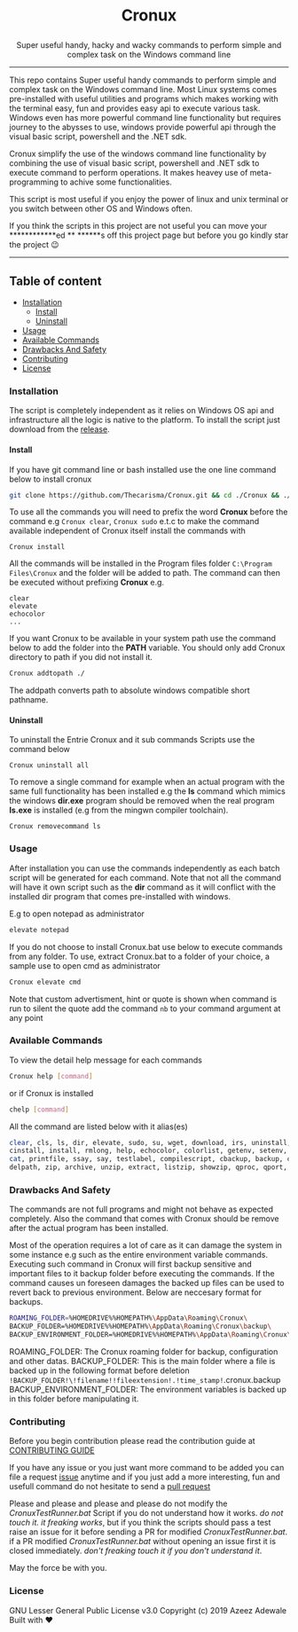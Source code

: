 # <p style="text-align: center;" align="center">Cronux</p>

<p style="text-align: center;" align="center">Super useful handy, hacky and wacky commands to perform simple and complex task on the Windows command line</p>

___

This repo contains Super useful handy commands to perform simple and complex task on the Windows command line. Most Linux systems comes 
pre-installed with useful utilities and programs which makes working with the terminal easy, fun and provides easy api to execute 
various task. Windows even has more powerful command line functionality but requires journey to the abysses to use, windows 
provide powerful api through the visual basic script, powershell and the .NET sdk. 

Cronux simplify the use of the windows command line functionality by combining the use of visual basic script, powershell and .NET sdk 
to execute command to perform operations. It makes heavey use of meta-programming to achive some functionalities.

This script is most useful if you enjoy the power of linux and unix terminal or you switch between other OS and Windows often.

If you think the scripts in this project are not useful you can move your ************ed ** ******s off this project page but before 
you go kindly star the project :wink:

___

## Table of content
- [Installation](#installation)
	- [Install](#install)
	- [Uninstall](#uninstall)
- [Usage](#usage)
- [Available Commands](#available-commands)
- [Drawbacks And Safety](#drawbacks-and-safety)
- [Contributing](#contributing)
- [License](#license)

### Installation

The script is completely independent as it relies on Windows OS api and infrastructure all the logic is native to the platform. 
To install the script just download from the [release](https://github.com/Thecarisma/Cronux/releases). 

#### Install

If you have git command line or bash installed use the one line command below to install cronux 

```bash
git clone https://github.com/Thecarisma/Cronux.git && cd ./Cronux && ./Cronux.bat install prod
```

To use all the commands you will need to prefix the word **Cronux** before the command e.g `Cronux clear`, `Cronux sudo` e.t.c to make the 
command available independent of Cronux itself install the commands with

```
Cronux install
```

All the commands will be installed in the Program files folder `C:\Program Files\Cronux` and the folder will be added to path. The command 
can then be executed without prefixing **Cronux** e.g.

```
clear
elevate 
echocolor
...
```

If you want Cronux to be available in your system path use the command below to add the folder into the **PATH** variable.
You should only add Cronux directory to path if you did not install it. 

```bash
Cronux addtopath ./
```

The addpath converts path to absolute windows compatible short pathname.

#### Uninstall

To uninstall the Entrie Cronux and it sub commands Scripts use the command below

```
Cronux uninstall all
```

To remove a single command for example when an actual program with the same full functionality 
has been installed e.g the **ls** command which mimics  the windows **dir.exe** program
should be removed when the real program **ls.exe** is installed (e.g from the mingwn compiler toolchain). 

```
Cronux removecommand ls
```

### Usage

After installation you can use the commands independently as each batch script 
will be generated for each command. Note that not all the command will have it 
own script such as the **dir** command as it will conflict with the installed dir program 
that comes pre-installed with windows.

E.g to open notepad as administrator

```bash
elevate notepad
```

If you do not choose to install Cronux.bat use below to execute commands from any folder. 
To use, extract Cronux.bat to a folder of your choice, a sample use to open cmd as administrator

```bash
Cronux elevate cmd
```

Note that custom advertisment, hint or quote is shown when command is run to silent the quote add the 
command `nb` to your command argument at any point

### Available Commands

To view the detail help message for each commands 

```bash
Cronux help [command]
```

or if Cronux is installed

```bash
chelp [command]
```

All the command are listed below with it alias(es)

```bash
clear, cls, ls, dir, elevate, sudo, su, wget, download, irs, uninstall, remove, removecommand, 
cinstall, install, rmlong, help, echocolor, colorlist, getenv, setenv, delenv, delenv, close, 
cat, printfile, ssay, say, testlabel, compilescript, cbackup, backup, chelp, addpath, setenvf, 
delpath, zip, archive, unzip, extract, listzip, showzip, qproc, qport, qid, p, $, 

```

### Drawbacks And Safety

The commands are not full programs and might not behave as expected completely. Also the command that comes with Cronux 
should be remove after the actual program has been installed.

Most of the operation requires a lot of care as it can damage the system in some instance e.g such as the entire 
environment variable commands. Executing such command in Cronux will first backup sensitive and important files to it 
backup folder before executing the commands. If the command causes un foreseen damages the backed up files can be used to 
revert back to previous environment. Below are neccesary format for backups.

```bash
ROAMING_FOLDER=%HOMEDRIVE%%HOMEPATH%\AppData\Roaming\Cronux\
BACKUP_FOLDER=%HOMEDRIVE%%HOMEPATH%\AppData\Roaming\Cronux\backup\
BACKUP_ENVIRONMENT_FOLDER=%HOMEDRIVE%%HOMEPATH%\AppData\Roaming\Cronux\environment\
```
ROAMING_FOLDER: The Cronux roaming folder for backup, configuration and other datas.
BACKUP_FOLDER: This is the main folder where a file is backed up in the following format before deletion `!BACKUP_FOLDER!\!filename!!fileextension!.!time_stamp!`.cronux.backup
BACKUP_ENVIRONMENT_FOLDER: The environment variables is backed up in this folder before manipulating it.

### Contributing

Before you begin contribution please read the contribution guide at [CONTRIBUTING GUIDE](./CONTRIBUTING.MD)

If you have any issue or you just want more command to be added you can file a request [issue](https://github.com/Thecarisma/Cronux/issues/new) 
anytime and if you just add a more interesting, fun and usefull command do not hesitate to send a 
[pull request](https://github.com/Thecarisma/Cronux/compare) 

Please and please and please and please do not modify the *CronuxTestRunner.bat* Script if you do not understand how 
it works. *do not touch it. it freaking works*, but if you think the scripts should pass a test raise an issue for 
it before sending a PR for modified *CronuxTestRunner.bat*. if a PR modified *CronuxTestRunner.bat* without opening an 
issue first it is closed immediately. *don't freaking touch it if you don't understand it*.

May the force be with you.

### License

GNU Lesser General Public License v3.0 Copyright (c) 2019 Azeez Adewale Built with :heart:

